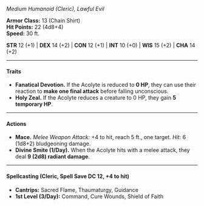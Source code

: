 _Medium Humanoid (Cleric), Lawful Evil_

**Armor Class:** 13 (Chain Shirt)  
**Hit Points:** 22 (4d8+4)  
**Speed:** 30 ft.

**STR** 12 (+1) | **DEX** 14 (+2) | **CON** 12 (+1) | **INT** 10 (+0) | **WIS** 15 (+2) | **CHA** 14 (+2)

---

#### **Traits**
- **Fanatical Devotion.** If the Acolyte is reduced to **0 HP**, they can use their reaction to **make one final attack** before falling unconscious.
- **Holy Zeal.** If the Acolyte reduces a creature to 0 HP, they gain **5 temporary HP**.

---

#### **Actions**
- **Mace.** _Melee Weapon Attack:_ +4 to hit, reach 5 ft., one target. _Hit:_ 6 (1d8+2) bludgeoning damage.
- **Divine Smite (1/Day).** When the Acolyte hits with a melee attack, they deal **9 (2d8) radiant damage**.

---

#### **Spellcasting (Cleric, Spell Save DC 12, +4 to hit)**
- **Cantrips:** Sacred Flame, Thaumaturgy, Guidance
- **1st Level (3/Day):** Command, Cure Wounds, Shield of Faith